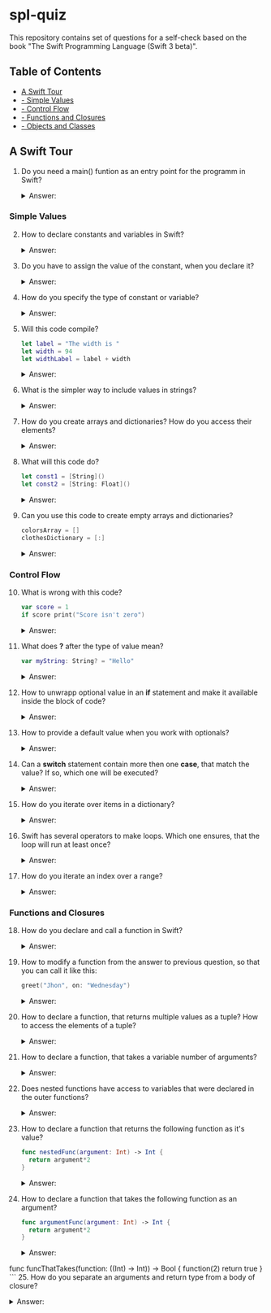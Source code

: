 # spl-quiz
This repository contains set of questions for a self-check based on the book "The Swift Programming Language (Swift 3 beta)".

## Table of Contents
* [A Swift Tour](../master/README.md#a-swift-tour)
* [- Simple Values](../master/README.md#simple-values)
* [- Control Flow](../master/README.md#control-flow)
* [- Functions and Closures](../master/README.md#functions-and-closures)
* [- Objects and Classes](../master/README.md#objects-and-classes)


## A Swift Tour

1. Do you need a main() funtion as an entry point for the programm in Swift?
   <details> 
   <summary>Answer:</summary>
   
   No, because global scope is used as an entry point itself.
   </details>

### Simple Values

2. How to declare constants and variables in Swift?
   <details> 
   <summary>Answer:</summary>
  
   You declare it with a keywords **let** and **var** like this:
   ```Swift
   var myVariable = 42
   let myConstant = 42
   ```
   </details>
3. Do you have to assign the value of the constant, when you declare it?
   <details> 
   <summary>Answer:</summary>
  
   The value of a constant can be assigned later, but you must to assign it a value exactly once.
   </details>
4. How do you specify the type of constant or variable?
   <details> 
   <summary>Answer:</summary>
  
   You write the type after it's name, separated by colon, like this:
   ```Swift
   let explicitDouble: Double = 70
   ```
   </details>
5. Will this code compile?
   ```Swift
   let label = "The width is "
   let width = 94
   let widthLabel = label + width
   ```
   <details> 
   <summary>Answer:</summary>

   No, because **label** and **width** have different types. You need to convert it explicitly, like this:
   ```Swift
   let widthLabel = label + String(width)
   ```
   </details>
6. What is the simpler way to include values in strings?
   <details> 
   <summary>Answer:</summary>
  
   You can use **\\()** inside the string and put some value or calculation in parenthesis, like this:
    ```Swift
    let widthLabel = "The width is \(width) inches"
    ```
    </details>
7. How do you create arrays and dictionaries? How do you access their elements?
   <details> 
   <summary>Answer:</summary>

   ```Swift
   var colorsArray = ["red", "green", "blue"]
   colorsArray[1] = "yellow"
   var clothesDictionary = ["color": "blue", "size": "M"]
   clothesDictionary["size"] = "L"
   ```
   </details>
8. What will this code do?
   ```Swift
   let const1 = [String]()
   let const2 = [String: Float]()
   ```
   <details> 
   <summary>Answer:</summary>

   It will create an empty array of Strings and empty dictionary, which keys are Strings and values are Floats.
   </details>
9. Can you use this code to create empty arrays and dictionaries?
   ```Swift
   colorsArray = []
   clothesDictionary = [:]
   ```
   <details> 
   <summary>Answer:</summary>

   Yes, but only if type information can be inferred.
   </details>

### Control Flow

10. What is wrong with this code?
    ```Swift
    var score = 1
    if score print("Score isn't zero")
    ```
    <details> 
    <summary>Answer:</summary>

    Two things actually. First - in an **if** statement, the conditional must be a **Boolean** expression. Second - braces around the body are required. So, the code should look like this:
    ```Swift
    var score = 1
    if score > 0 {
      print("Score isn't zero")
    }
    ```  
    </details>
11. What does **?** after the type of value mean?
    ```Swift
    var myString: String? = "Hello"
    ```
    <details> 
    <summary>Answer:</summary>

    It means that a value is optional, i.e. it will contain **nil** if value is missing. If you assign **nil** to a value, which isn't optional, compiler will give you an error.
    </details>
12. How to unwrapp optional value in an **if** statement and make it available inside the block of code?
    <details> 
    <summary>Answer:</summary>

    You can use **if** and **let** keywords together to unwrapp a value. If the optional value is **nil**, the conditional is false and the code in braces is skipped.
    ```Swift
    var optionalName: String? = "Bob"
    if let name = optionalName {
      print("Hello, \(name)")
    }
    ```
    </details>
13. How to provide a default value when you work with optionals?
    <details> 
    <summary>Answer:</summary>

    You can provide default value using the **??** operator like this:
    ```Swift
    let optionalName: String? = nil
    print("Welcome, \(optionalName ?? "User")")
    ```
    </details>
14. Can a **switch** statement contain more then one **case**, that match the value? If so, which one will be executed?
    <details> 
    <summary>Answer:</summary>

    Yes, it can. Switches support any kind of data and wide variety of comparison operations. For example, you can check if a value has full match with the other one in a **case** statement. Or check if it match with one of the listed options. Or check if it match the specific pattern you can specify with **let** and **where** keywords. If there are several cases that match the value, only the first one will be executed.
    </details>
15. How do you iterate over items in a dictionary?
    <details> 
    <summary>Answer:</summary>

    One of the ways to do it is to use **for-in** statement, by providing a pair of names to use for each key-value pair:
    ```Swift
    let dict = ["key1": "value1", "key2": "value2"]
    for (key, value) in dict {
      print("key: \(key), value: \(value)")
    }
    ```
    </details>
16. Swift has several operators to make loops. Which one ensures, that the loop will run at least once?
    <details> 
    <summary>Answer:</summary>

    ```Swift
    repeat {
      print("This string will be printed at least once")
    } while false
    ```
    </details>
17. How do you iterate an index over a range?
    <details> 
    <summary>Answer:</summary>

    Use **..<** in a for-in loop to make a range that omits its upper value, and use **...** to make a range, that includes both values.
    ```Swift
    for i in 0..<5 {  // or 'for i in 0...5 {'
        print("index is: \(i)")
    }
    ```
    </details>

### Functions and Closures

18. How do you declare and call a function in Swift?
    <details> 
    <summary>Answer:</summary>

    Use **func** to declare a function. Call a function by following its name with a list of arguments in parentheses. Use **->** to separate parameter names and types from the function's return type.
    ```Swift
    func greet(person: String, day: String) -> String {
      return "Hello \(person), today is \(day)."
    }
    greet(person: "Bob", day: "Tuesday")
    ```
    </details>
19. How to modify a function from the answer to previous question, so that you can call it like this:
    ```Swift
    greet("Jhon", on: "Wednesday")
    ```
    <details> 
    <summary>Answer:</summary>

    By default, functions use their parameter names as labels for their arguments. Write **_** to use no **person** argument label and write a custom label **on** before **day** parameter name:
    ```Swift
    func greet(_ person: String, on day: String) -> String {
      return "Hello \(person), today is \(day)."
    }
    ```
    </details>
20. How to declare a function, that returns multiple values as a tuple? How to access the elements of a tuple?
    <details> 
    <summary>Answer:</summary>
  
    The elements of a tuple can be referred to either by name, or by number. A function, that returns a tuple can be declared like this:
    ```Swift
    func statsFor(array: [Int]) -> (min: Int, max: Int) {
      var min = array[0]
      var max = array[0]
      //...
      return (min, max)
    }
    let stats = statsFor(array: [1,2,3])
    print("min: \(stats.min), max: \(stats.1)")
    ```
    </details>
21. How to declare a function, that takes a variable number of arguments?
    <details> 
    <summary>Answer:</summary>
  
    Functions, that take a variable number of arguments, collect them into array. This kind of functions can be declared using **...** after the type:
    ```Swift
    func sumOf(numbers: Int...) -> Int {
      var sum = 0
      //...
      return sum
    }
    sumOf()
    sumOf(numbers: 1, 2, 3)
    ```
    </details>
22. Does nested functions have access to variables that were declared in the outer functions?
    <details> 
    <summary>Answer:</summary>
  
    Yes.
    </details>
23. How to declare a function that returns the following function as it's value?
    ```Swift
    func nestedFunc(argument: Int) -> Int {
      return argument*2
    }
    ```
    <details> 
    <summary>Answer:</summary>
  
    ```Swift
    func funcThatReturnsFunc() -> ((Int) -> Int) {
      func nestedFunc(argument: Int) -> Int {
        return argument*2
      }
      return nestedFunc
    }
    ```  
    </details>
24. How to declare a function that takes the following function as an argument?
    ```Swift
    func argumentFunc(argument: Int) -> Int {
      return argument*2
    }
    ```
    <details> 
    <summary>Answer:</summary>

    ```Swift
   func funcThatTakes(function: ((Int) -> Int)) -> Bool  {
      function(2)
      return true
    }
    ```
    </details>
25. How do you separate an arguments and return type from a body of closure?
    <details> 
    <summary>Answer:</summary>
  
    You separate it using **in** keyword before body.
    ```Swift
    numbers.map({
      (number: Int) -> Int in
      return number*2
    })
    ```
    </details>
26. In which case you can omit the parentheses in a function call like the one below? What does $0 and $1 mean?
    ```Swift
      let sortedNumbers = numbers.sorted { $0 > $1 }
    ```
    <details> 
    <summary>Answer:</summary>
  
    You can omit the parentheses of a function if closure is the only argument to it. $0 and $1 means you refer parameters of a closure by number instead of by name.
    </details>

### Objects and Classes

27. How do you declare a class with custom initializer, properties and methods? How do you create an instance of this class using custom initializer?
    <details> 
    <summary>Answer:</summary>
  
    You declare a class using **class** keyword and add an initialzer to it with **init** keyword like this:
    ```Swift
    class Person {
      var name: String
      var age: Int = 0
      init(name: String, age: Int) {
        self.name = name  // use 'self' to distinguish class property
        self.age = age    // from initializer argument with the same name
      }
      func description() -> String {
        return "\(name), \(age)"
      }
    }
    // create an instance using custom initializer like this:
    var person = Person(name: "Bob", age: 42)
    person.description()
    ```
    </details>
28. Will this code compile?
    ```Swift
    class User {
      var role: String = "User"
      var user_id: Int
      init(role: String) {
        self.role = role
      }
    }
    ```
    <details>
    <summary>Answer:</summary>
  
    No, because of __user_id__ property. Every property needs a value assigned - either in declaration (role) or in the initializer (user_id).
    </details>
